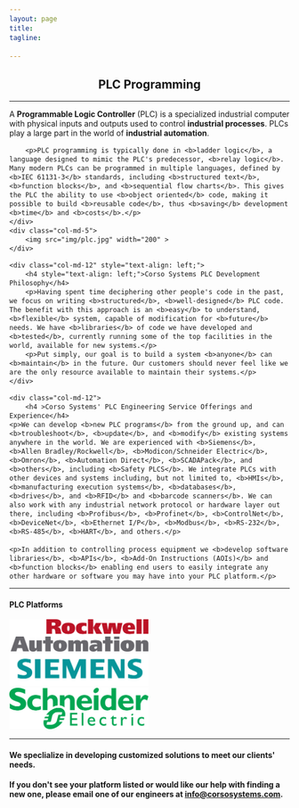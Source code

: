 ```yaml
---
layout: page 
title: 
tagline: 

---
```



<div class="row" style="text-align:center;">
    <h2>PLC Programming</h2>
</div>
<hr>

<div class="row">
	<div class="col-md-7" style="text-align:left;">
		<p>A <b>Programmable Logic Controller</b> (PLC) is a specialized industrial computer with physical inputs and outputs used to control <b>industrial processes</b>. PLCs play a large part in the world of <b>industrial automation</b>.</p>

		<p>PLC programming is typically done in <b>ladder logic</b>, a language designed to mimic the PLC's predecessor, <b>relay logic</b>. Many modern PLCs can be programmed in multiple languages, defined by <b>IEC 61131-3</b> standards, including <b>structured text</b>, <b>function blocks</b>, and <b>sequential flow charts</b>. This gives the PLC the ability to use <b>object oriented</b> code, making it possible to build <b>reusable code</b>, thus <b>saving</b> development <b>time</b> and <b>costs</b>.</p>
	</div>
	<div class="col-md-5">
		<img src="img/plc.jpg" width="200" >
	</div>
</div>
<div class="row">
	
	<div class="col-md-12" style="text-align: left;">
		<h4 style="text-align: left;">Corso Systems PLC Development Philosophy</h4>
		<p>Having spent time deciphering other people's code in the past, we focus on writing <b>structured</b>, <b>well-designed</b> PLC code. The benefit with this approach is an <b>easy</b> to understand, <b>flexible</b> system, capable of modification for <b>future</b> needs. We have <b>libraries</b> of code we have developed and <b>tested</b>, currently running some of the top facilities in the world, available for new systems.</p>
		<p>Put simply, our goal is to build a system <b>anyone</b> can <b>maintain</b> in the future. Our customers should never feel like we are the only resource available to maintain their systems.</p>
	</div>


</div>


<div class="row" style="text-align: left;">
	
	<div class="col-md-12">
		<h4 >Corso Systems' PLC Engineering Service Offerings and Experience</h4>
	<p>We can develop <b>new PLC programs</b> from the ground up, and can <b>troubleshoot</b>, <b>update</b>, and <b>modify</b> existing systems anywhere in the world. We are experienced with <b>Siemens</b>, <b>Allen Bradley/Rockwell</b>, <b>Modicon/Schneider Electric</b>, <b>Omron</b>, <b>Automation Direct</b>, <b>SCADAPack</b>, and <b>others</b>, including <b>Safety PLCS</b>. We integrate PLCs with other devices and systems including, but not limited to, <b>HMIs</b>, <b>manufacturing execution systems</b>, <b>databases</b>, <b>drives</b>, and <b>RFID</b> and <b>barcode scanners</b>. We can also work with any industrial network protocol or hardware layer out there, including <b>Profibus</b>, <b>Profinet</b>, <b>ControlNet</b>, <b>DeviceNet</b>, <b>Ethernet I/P</b>, <b>Modbus</b>, <b>RS-232</b>, <b>RS-485</b>, <b>HART</b>, and others.</p>
	
	<p>In addition to controlling process equipment we <b>develop software libraries</b>, <b>APIs</b>, <b>Add-On Instructions (AOIs)</b> and <b>function blocks</b> enabling end users to easily integrate any other hardware or software you may have into your PLC platform.</p>
</div>
</div>


<hr>

<div class="row">
    <div class="col-md-12"><h4>PLC Platforms</h4></div>
</div>



<div class="row">
<div class="col-xs-4"><a href="http://www.rockwell.com" title="Rockwell" target="_blank"><img alt="Rockwell" src="img/platforms/rockwell.jpg" width="250px"></a></div>

<div class="col-xs-4"><a href="http://www.siemens.com/entry/cc/en/" title="Siemens" target="_blank"><img alt="Siemens" src="img/platforms/siemens.jpg" width="250px"></a></div>

<div class="col-xs-4"><a href="http://products.schneider-electric.us/products-services/products/automation-products/" title="Modicon" target="_blank"><img alt="Schneider Electric" src="img/platforms/schneider.jpg" width="250px"></a></div>
</div>


<hr>

<div class="row">
<div class="col-md-12">
<h4 style="text-align: left;">We speclialize in developing customized solutions to meet our clients' needs.</h4>

<h4 style="text-align: left;">If you don't see your platform listed or would like our help with finding a new one, please email one of our engineers at <a href="mailto:info@corsosystems.com?Subject=Information%20Request">info@corsosystems.com</a>.</h4>
</div>
</div>

